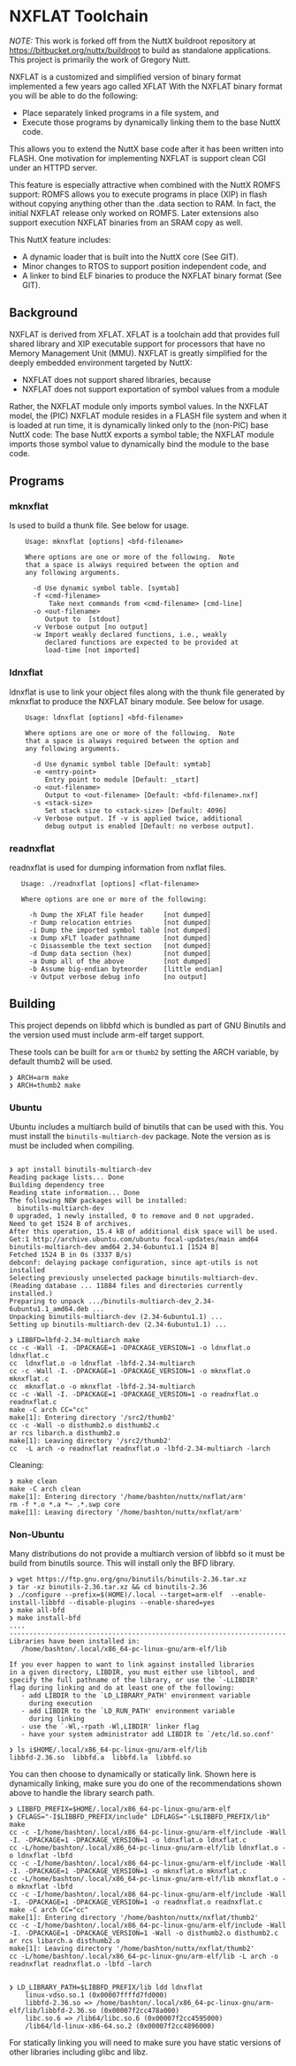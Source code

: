 # NXFLAT Toolchain

*NOTE:* This work is forked off from the NuttX buildroot repository at https://bitbucket.org/nuttx/buildroot to build as standalone applications.  This project is primarily the work of Gregory Nutt.

NXFLAT is a customized and simplified version of binary format implemented a few years ago called XFLAT With the NXFLAT binary format you will be able to do the following:

 * Place separately linked programs in a file system, and
 * Execute those programs by dynamically linking them to the base NuttX code.

This allows you to extend the NuttX base code after it has been written into FLASH. One motivation for implementing NXFLAT is support clean CGI under an HTTPD server.

This feature is especially attractive when combined with the NuttX ROMFS support: ROMFS allows you to execute programs in place (XIP) in flash without copying anything other than the .data section to RAM. In fact, the initial NXFLAT release only worked on ROMFS. Later extensions also support execution NXFLAT binaries from an SRAM copy as well.

This NuttX feature includes:

 * A dynamic loader that is built into the NuttX core (See GIT).
 * Minor changes to RTOS to support position independent code, and
 * A linker to bind ELF binaries to produce the NXFLAT binary format (See GIT).

## Background

NXFLAT is derived from XFLAT. XFLAT is a toolchain add that provides full shared library and XIP executable support for processors that have no Memory Management Unit (MMU). NXFLAT is greatly simplified for the deeply embedded environment targeted by NuttX:

 * NXFLAT does not support shared libraries, because
 * NXFLAT does not support exportation of symbol values from a module

Rather, the NXFLAT module only imports symbol values. In the NXFLAT model, the (PIC) NXFLAT module resides in a FLASH file system and when it is loaded at run time, it is dynamically linked only to the (non-PIC) base NuttX code: The base NuttX exports a symbol table; the NXFLAT module imports those symbol value to dynamically bind the module to the base code. 

## Programs

### mknxflat

Is used to build a thunk file. See below for usage.

```
    Usage: mknxflat [options] <bfd-filename>

    Where options are one or more of the following.  Note
    that a space is always required between the option and
    any following arguments.

      -d Use dynamic symbol table. [symtab]
      -f <cmd-filename>
          Take next commands from <cmd-filename> [cmd-line]
      -o <out-filename>
         Output to  [stdout]
      -v Verbose output [no output]
      -w Import weakly declared functions, i.e., weakly
         declared functions are expected to be provided at
         load-time [not imported]
```

### ldnxflat

ldnxflat is use to link your object files along with the thunk file generated by mknxflat to produce the NXFLAT binary module. See below for usage.

```
    Usage: ldnxflat [options] <bfd-filename>

    Where options are one or more of the following.  Note
    that a space is always required between the option and
    any following arguments.

      -d Use dynamic symbol table [Default: symtab]
      -e <entry-point>
         Entry point to module [Default: _start]
      -o <out-filename>
         Output to <out-filename> [Default: <bfd-filename>.nxf]
      -s <stack-size>
         Set stack size to <stack-size> [Default: 4096]
      -v Verbose output. If -v is applied twice, additional
         debug output is enabled [Default: no verbose output].
```

### readnxflat

readnxflat is used for dumping information from nxflat files.

```
   Usage: ./readnxflat [options] <flat-filename>

   Where options are one or more of the following:

     -h Dump the XFLAT file header     [not dumped]
     -r Dump relocation entries        [not dumped]
     -i Dump the imported symbol table [not dumped]
     -x Dump xFLT loader pathname      [not dumped]
     -c Disassemble the text section   [not dumped]
     -d Dump data section (hex)        [not dumped]
     -a Dump all of the above          [not dumped]
     -b Assume big-endian byteorder    [little endian]
     -v Output verbose debug info      [no output]
```

## Building

This project depends on libbfd which is bundled as part of GNU Binutils and the version used must include arm-elf target support.

These tools can be built for `arm` or `thumb2` by setting the ARCH variable, by default thumb2 will be used.

```
❯ ARCH=arm make
❯ ARCH=thumb2 make

```

### Ubuntu

Ubuntu includes a multiarch build of binutils that can be used with this.  You must install the `binutils-multiarch-dev` package.
Note the version as is must be included when compiling.

```

❯ apt install binutils-multiarch-dev       
Reading package lists... Done
Building dependency tree       
Reading state information... Done
The following NEW packages will be installed:
  binutils-multiarch-dev
0 upgraded, 1 newly installed, 0 to remove and 0 not upgraded.
Need to get 1524 B of archives.
After this operation, 15.4 kB of additional disk space will be used.
Get:1 http://archive.ubuntu.com/ubuntu focal-updates/main amd64 binutils-multiarch-dev amd64 2.34-6ubuntu1.1 [1524 B]
Fetched 1524 B in 0s (3337 B/s)                  
debconf: delaying package configuration, since apt-utils is not installed
Selecting previously unselected package binutils-multiarch-dev.
(Reading database ... 11884 files and directories currently installed.)
Preparing to unpack .../binutils-multiarch-dev_2.34-6ubuntu1.1_amd64.deb ...
Unpacking binutils-multiarch-dev (2.34-6ubuntu1.1) ...
Setting up binutils-multiarch-dev (2.34-6ubuntu1.1) ...

❯ LIBBFD=lbfd-2.34-multiarch make
cc -c -Wall -I. -DPACKAGE=1 -DPACKAGE_VERSION=1 -o ldnxflat.o ldnxflat.c
cc  ldnxflat.o -o ldnxflat -lbfd-2.34-multiarch
cc -c -Wall -I. -DPACKAGE=1 -DPACKAGE_VERSION=1 -o mknxflat.o mknxflat.c
cc  mknxflat.o -o mknxflat -lbfd-2.34-multiarch
cc -c -Wall -I. -DPACKAGE=1 -DPACKAGE_VERSION=1 -o readnxflat.o readnxflat.c
make -C arch CC="cc"
make[1]: Entering directory '/src2/thumb2'
cc -c -Wall -o disthumb2.o disthumb2.c
ar rcs libarch.a disthumb2.o
make[1]: Leaving directory '/src2/thumb2'
cc  -L arch -o readnxflat readnxflat.o -lbfd-2.34-multiarch -larch
```

Cleaning:

```
❯ make clean
make -C arch clean
make[1]: Entering directory '/home/bashton/nuttx/nxflat/arm'
rm -f *.o *.a *~ .*.swp core
make[1]: Leaving directory '/home/bashton/nuttx/nxflat/arm'
```

### Non-Ubuntu

Many distributions do not provide a multiarch version of libbfd so it must be build from binutils source.  This will install only the BFD library.

```
❯ wget https://ftp.gnu.org/gnu/binutils/binutils-2.36.tar.xz
❯ tar -xz binutils-2.36.tar.xz && cd binutils-2.36
❯ ./configure --prefix=$(HOME)/.local --target=arm-elf  --enable-install-libbfd --disable-plugins --enable-shared=yes
❯ make all-bfd
❯ make install-bfd
....
----------------------------------------------------------------------
Libraries have been installed in:
   /home/bashton/.local/x86_64-pc-linux-gnu/arm-elf/lib

If you ever happen to want to link against installed libraries
in a given directory, LIBDIR, you must either use libtool, and
specify the full pathname of the library, or use the `-LLIBDIR'
flag during linking and do at least one of the following:
   - add LIBDIR to the `LD_LIBRARY_PATH' environment variable
     during execution
   - add LIBDIR to the `LD_RUN_PATH' environment variable
     during linking
   - use the `-Wl,-rpath -Wl,LIBDIR' linker flag
   - have your system administrator add LIBDIR to `/etc/ld.so.conf'

❯ ls i$HOME/.local/x86_64-pc-linux-gnu/arm-elf/lib
libbfd-2.36.so  libbfd.a  libbfd.la  libbfd.so

```

You can then choose to dynamically or statically link.  Shown here is dynamically linking, make sure you do one of the recommendations shown above to handle the library search path.

```
❯ LIBBFD_PREFIX=$HOME/.local/x86_64-pc-linux-gnu/arm-elf
❯ CFLAGS="-I$LIBBFD_PREFIX/include" LDFLAGS="-L$LIBBFD_PREFIX/lib" make
cc -c -I/home/bashton/.local/x86_64-pc-linux-gnu/arm-elf/include -Wall -I. -DPACKAGE=1 -DPACKAGE_VERSION=1 -o ldnxflat.o ldnxflat.c
cc -L/home/bashton/.local/x86_64-pc-linux-gnu/arm-elf/lib ldnxflat.o -o ldnxflat -lbfd
cc -c -I/home/bashton/.local/x86_64-pc-linux-gnu/arm-elf/include -Wall -I. -DPACKAGE=1 -DPACKAGE_VERSION=1 -o mknxflat.o mknxflat.c
cc -L/home/bashton/.local/x86_64-pc-linux-gnu/arm-elf/lib mknxflat.o -o mknxflat -lbfd
cc -c -I/home/bashton/.local/x86_64-pc-linux-gnu/arm-elf/include -Wall -I. -DPACKAGE=1 -DPACKAGE_VERSION=1 -o readnxflat.o readnxflat.c
make -C arch CC="cc"
make[1]: Entering directory '/home/bashton/nuttx/nxflat/thumb2'
cc -c -I/home/bashton/.local/x86_64-pc-linux-gnu/arm-elf/include -Wall -I. -DPACKAGE=1 -DPACKAGE_VERSION=1 -Wall -o disthumb2.o disthumb2.c
ar rcs libarch.a disthumb2.o
make[1]: Leaving directory '/home/bashton/nuttx/nxflat/thumb2'
cc -L/home/bashton/.local/x86_64-pc-linux-gnu/arm-elf/lib -L arch -o readnxflat readnxflat.o -lbfd -larch


❯ LD_LIBRARY_PATH=$LIBBFD_PREFIX/lib ldd ldnxflat
	linux-vdso.so.1 (0x00007ffffd7fd000)
	libbfd-2.36.so => /home/bashton/.local/x86_64-pc-linux-gnu/arm-elf/lib/libbfd-2.36.so (0x00007f2cc478a000)
	libc.so.6 => /lib64/libc.so.6 (0x00007f2cc4595000)
	/lib64/ld-linux-x86-64.so.2 (0x00007f2cc4896000)
```

For statically linking you will need to make sure you have static versions of other libraries including glibc and libz.


